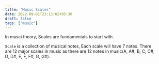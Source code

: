 ```yaml
---
title: "Music Scales"
date: 2022-09-01T23:13:02+05:30
draft: false
tags: ["music"]
---
```


In musci theory, Scales are fundamentals to start with.

`Scale` is a collection of musical notes, Each scale will have 7 notes. There are 12 major scales in music as there are 12 notes in music(A, A#, B, C, C#, D, D#, E, F, F#, G, G#).
